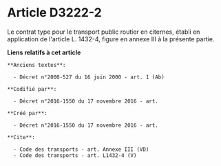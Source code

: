 # Article D3222-2

Le contrat type pour le transport public routier en citernes, établi en application de l'article L. 1432-4, figure en annexe
III à la présente partie.

**Liens relatifs à cet article**

	**Anciens textes**:

	  - Décret n°2000-527 du 16 juin 2000 - art. 1 (Ab)

	**Codifié par**:

	  - Décret n°2016-1550 du 17 novembre 2016 - art.

	**Créé par**:

	  - Décret n°2016-1550 du 17 novembre 2016 - art.

	**Cite**:

	  - Code des transports - art. Annexe III (VD)
	  - Code des transports - art. L1432-4 (V)
